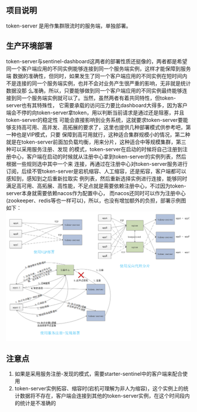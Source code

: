 ## 项目说明
token-server 是用作集群限流时的服务端，单独部署。

## 生产环境部署
token-server与sentinel-dashboard这两者的部署性质还挺像的，两者都是希望同一个客户端应用的不同实例能够连接到同一个服务端实例，这样才能保障到服务端
数据的准确性，但同时，如果发生了同一个客户端应用的不同实例在短时间内不是连接的同一个服务端实例，也并不会对业务产生很严重的影响，无非就是统计数据没那
么准确，所以，只要能够做到同一个客户端应用的不同实例最终能够连接到同一个服务端实例就可以了。当然，虽然两者有着共同特性，但token-server也有其特殊性，
它需要承载的访问压力要比dashboard大得多，因为客户端会不停的向token-server拿token，用以判断当前请求是通过还是阻塞，并且token-server的稳定性
可能会直接影响到业务系统，这就要求token-server要能够支持高可用、高并发、高拓展的要求了，这里也提供几种部署模式供参考吧，第一种也是VIP模式，只要
保障到高可用就行，这种适合集群规模小的情况，第二种就是在token-server前面加负载均衡，用来分片，这种适合中等规模集群，第三种可以采用服务注册、发现
的模式，token-server在启动的时候将自己注册到注册中心，客户端在启动的时候就从注册中心拿到token-server的实例列表，然后根据一些规则选中其中一个来
连接，再通过在注册中心对token-server服务进行订阅，后续不管token-server是宕机缩容、人工缩容，还是拓容，客户端都可以感知到，感知到之后重新拉取实
例列表，然后重新选择实例进行连接，能够同时满足高可用、高拓展、高性能，不足点就是需要依赖注册中心，不过因为token-server本身就需要依赖nacos作为配置中心，
而nacos还同时可以作为注册中心(zookeeper、redis等也一样可以)，所以，也没有增加额外的负担，部署示例图如下：  
![arch_pic](/docs/images/sentinel-token-server.png)

## 注意点
1. 如果是采用服务注册-发现的模式，需要starter-sentinel中的客户端来配合使用
2. token-server实例拓容、缩容时(宕机可理解为非人为缩容)，这个实例上的统计数据将不存在，客户端会连接到其他的token-server实例，在这个时间段内的统计是不准确的

